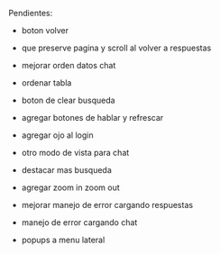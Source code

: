 Pendientes:

- boton volver
- que preserve pagina y scroll al volver a respuestas

- mejorar orden datos chat
- ordenar tabla
- boton de clear busqueda
- agregar botones de hablar y refrescar
- agregar ojo al login
- otro modo de vista para chat
- destacar mas busqueda
- agregar zoom in zoom out
- mejorar manejo de error cargando respuestas
- manejo de error cargando chat
- popups a menu lateral